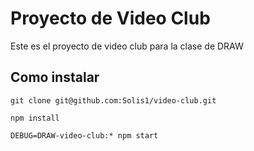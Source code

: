 # Proyecto de Video Club

Este es el proyecto de video club para la clase de DRAW

## Como instalar

```
git clone git@github.com:Solis1/video-club.git

npm install

DEBUG=DRAW-video-club:* npm start

```
